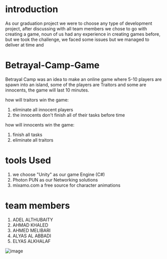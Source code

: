 # introduction
As our graduation project we were to choose any type of development project, after discussing with all team members we chose to go with creating a game, noun of us had any experience in creating games before, but we took the challenge, we faced some issues but we managed to deliver at time and 

# Betrayal-Camp-Game
 Betrayal Camp was an idea to make an online game where 5-10 players are spawn into an island, some of the players are Traitors and some are innocents, the game will last 10 minutes. 
 
 how will traitors win the game:
 1. eliminate all innocent players 
 2. the innocents don't finish all of their tasks before time
 
 how will innocents win the game:
 1. finish all tasks
 2. eliminate all traitors

# tools Used
1.	we choose "Unity" as our game Engine (C#)
2.	Photon PUN as our Networking solutions
3.	mixamo.com a free source for character animations


# team members 
1.	ADEL ALTHUBAITY
2.	AHMAD KHALED 
3.	AHMED MELIBARI
4.	ALYAS AL ABBADI
5.	ELYAS ALKHALAF

![image](https://user-images.githubusercontent.com/72936124/148257949-f3fb6684-4520-46d5-8a2e-6d8a41d8b145.png)
